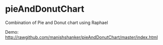 pieAndDonutChart
================

Combination of Pie and Donut chart using Raphael

Demo: http://rawgithub.com/manishshanker/pieAndDonutChart/master/index.html

